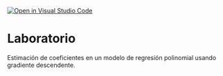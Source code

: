 [![Open in Visual Studio Code](https://classroom.github.com/assets/open-in-vscode-718a45dd9cf7e7f842a935f5ebbe5719a5e09af4491e668f4dbf3b35d5cca122.svg)](https://classroom.github.com/online_ide?assignment_repo_id=11272415&assignment_repo_type=AssignmentRepo)
# Laboratorio

Estimación de coeficientes en un modelo de regresión polinomial usando gradiente descendente.
